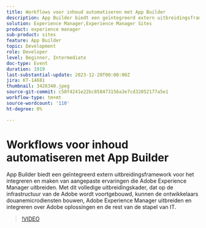 ```yaml
---
title: Workflows voor inhoud automatiseren met App Builder
description: App Builder biedt een geïntegreerd extern uitbreidingsframework voor het integreren en maken van aangepaste ervaringen die Adobe Experience Manager uitbreiden. Met dit volledige uitbreidingskader, dat op de infrastructuur van de Adobe wordt voortgebouwd, kunnen de ontwikkelaars douanemicrodiensten bouwen, Adobe Experience Manager uitbreiden en integreren over Adobe oplossingen en de rest van de stapel van IT.
solution: Experience Manager,Experience Manager Sites
product: experience manager
sub-product: sites
feature: App Builder
topic: Development
role: Developer
level: Beginner, Intermediate
doc-type: Event
duration: 1919
last-substantial-update: 2023-12-20T00:00:00Z
jira: KT-14681
thumbnail: 3426340.jpeg
source-git-commit: c50f4241e22bc858473156a3e7cd32052177a5e1
workflow-type: tm+mt
source-wordcount: '110'
ht-degree: 0%

---
```



# Workflows voor inhoud automatiseren met App Builder

App Builder biedt een geïntegreerd extern uitbreidingsframework voor het integreren en maken van aangepaste ervaringen die Adobe Experience Manager uitbreiden. Met dit volledige uitbreidingskader, dat op de infrastructuur van de Adobe wordt voortgebouwd, kunnen de ontwikkelaars douanemicrodiensten bouwen, Adobe Experience Manager uitbreiden en integreren over Adobe oplossingen en de rest van de stapel van IT.

>[!VIDEO](https://video.tv.adobe.com/v/3426340/?learn=on)
